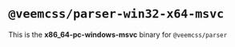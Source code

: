 # `@veemcss/parser-win32-x64-msvc`

This is the **x86_64-pc-windows-msvc** binary for `@veemcss/parser`
